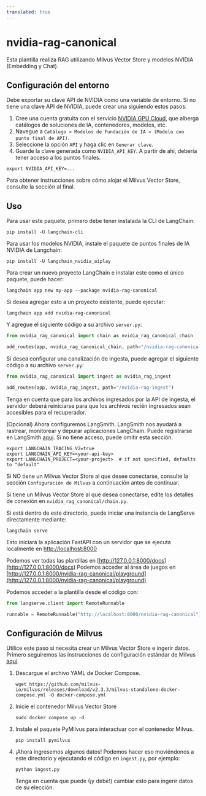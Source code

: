 ```yaml
---
translated: true
---
```


# nvidia-rag-canonical

Esta plantilla realiza RAG utilizando Milvus Vector Store y modelos NVIDIA (Embedding y Chat).

## Configuración del entorno

Debe exportar su clave API de NVIDIA como una variable de entorno.
Si no tiene una clave API de NVIDIA, puede crear una siguiendo estos pasos:
1. Cree una cuenta gratuita con el servicio [NVIDIA GPU Cloud](https://catalog.ngc.nvidia.com/), que alberga catálogos de soluciones de IA, contenedores, modelos, etc.
2. Navegue a `Catálogo > Modelos de Fundación de IA > (Modelo con punto final de API)`.
3. Seleccione la opción `API` y haga clic en `Generar clave`.
4. Guarde la clave generada como `NVIDIA_API_KEY`. A partir de ahí, debería tener acceso a los puntos finales.

```shell
export NVIDIA_API_KEY=...
```

Para obtener instrucciones sobre cómo alojar el Milvus Vector Store, consulte la sección al final.

## Uso

Para usar este paquete, primero debe tener instalada la CLI de LangChain:

```shell
pip install -U langchain-cli
```

Para usar los modelos NVIDIA, instale el paquete de puntos finales de IA NVIDIA de Langchain:

```shell
pip install -U langchain_nvidia_aiplay
```

Para crear un nuevo proyecto LangChain e instalar este como el único paquete, puede hacer:

```shell
langchain app new my-app --package nvidia-rag-canonical
```

Si desea agregar esto a un proyecto existente, puede ejecutar:

```shell
langchain app add nvidia-rag-canonical
```

Y agregue el siguiente código a su archivo `server.py`:

```python
from nvidia_rag_canonical import chain as nvidia_rag_canonical_chain

add_routes(app, nvidia_rag_canonical_chain, path="/nvidia-rag-canonical")
```

Si desea configurar una canalización de ingesta, puede agregar el siguiente código a su archivo `server.py`:

```python
from nvidia_rag_canonical import ingest as nvidia_rag_ingest

add_routes(app, nvidia_rag_ingest, path="/nvidia-rag-ingest")
```

Tenga en cuenta que para los archivos ingresados por la API de ingesta, el servidor deberá reiniciarse para que los archivos recién ingresados sean accesibles para el recuperador.

(Opcional) Ahora configuremos LangSmith.
LangSmith nos ayudará a rastrear, monitorear y depurar aplicaciones LangChain.
Puede registrarse en LangSmith [aquí](https://smith.langchain.com/).
Si no tiene acceso, puede omitir esta sección.

```shell
export LANGCHAIN_TRACING_V2=true
export LANGCHAIN_API_KEY=<your-api-key>
export LANGCHAIN_PROJECT=<your-project>  # if not specified, defaults to "default"
```

Si NO tiene un Milvus Vector Store al que desee conectarse, consulte la sección `Configuración de Milvus` a continuación antes de continuar.

Si tiene un Milvus Vector Store al que desea conectarse, edite los detalles de conexión en `nvidia_rag_canonical/chain.py`.

Si está dentro de este directorio, puede iniciar una instancia de LangServe directamente mediante:

```shell
langchain serve
```

Esto iniciará la aplicación FastAPI con un servidor que se ejecuta localmente en
[http://localhost:8000](http://localhost:8000)

Podemos ver todas las plantillas en [http://127.0.0.1:8000/docs](http://127.0.0.1:8000/docs)
Podemos acceder al área de juegos en [http://127.0.0.1:8000/nvidia-rag-canonical/playground](http://127.0.0.1:8000/nvidia-rag-canonical/playground)

Podemos acceder a la plantilla desde el código con:

```python
from langserve.client import RemoteRunnable

runnable = RemoteRunnable("http://localhost:8000/nvidia-rag-canonical")
```

## Configuración de Milvus

Utilice este paso si necesita crear un Milvus Vector Store e ingerir datos.
Primero seguiremos las instrucciones de configuración estándar de Milvus [aquí](https://milvus.io/docs/install_standalone-docker.md).

1. Descargue el archivo YAML de Docker Compose.
    ```shell
    wget https://github.com/milvus-io/milvus/releases/download/v2.3.3/milvus-standalone-docker-compose.yml -O docker-compose.yml
    ```
2. Inicie el contenedor Milvus Vector Store
    ```shell
    sudo docker compose up -d
    ```
3. Instale el paquete PyMilvus para interactuar con el contenedor Milvus.
    ```shell
    pip install pymilvus
    ```
4. ¡Ahora ingresemos algunos datos! Podemos hacer eso moviéndonos a este directorio y ejecutando el código en `ingest.py`, por ejemplo:

    ```shell
    python ingest.py
    ```

    Tenga en cuenta que puede (¡y debe!) cambiar esto para ingerir datos de su elección.
